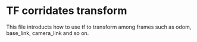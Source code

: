 # TF corridates transform
This file introducts how to use tf to transform among frames such as odom, base_link, camera_link and so on.



